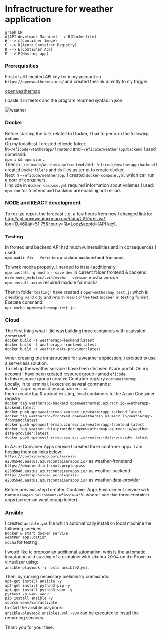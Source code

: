 # Infractructure for weather application

```mermaid
graph LR
A[API developer Machine] --> B(Dockerfile)
B --> C(Container image)
C --> D(Azure Container Registry)
D --> E(Container App)
E --> F(Hosting app)

```
### Prerequisities

First of all I created API key from my account on `https://openweathermap.org/` and created the link directly to my trigger: 

[openweathermap](http://api.openweathermap.org/data/2.5/weather?q={APIkey})

I paste it in firefox and the program returned syntax in json:

![weather](https://github.com/DanyAAD90/eficode/assets/117837948/7a9dbe32-2d23-4b1b-b43c-2505270fc875)

### Docker

Before starting the task related to Docker, I had to perform the following actions.\
On my localhost I created eficode folder.\
In`~/eficode/weatherapp/frontend` and `~/eficode/weatherapp/backend` I used command:\
`npm i && npm start`.\
Then in `~/eficode/weatherapp/frontend` and `~/eficode/weatherapp/backend` I created `Dockerfile's` and `do` files as script to create docker.\
Next in `~/eficode/weatherapp/` I created `docker-compose.yml` which can run a both of containers.\
I include in `docker-compose.yml` required information about volumes I used:\
`npm run` for frontend and backend are enabling hot reload.

### NODE and REACT development

To realize report the forecast e.g. a few hours from now I changed link to:
http://api.openweathermap.org/data/2.5/forecast?lon=19.46&lat=51.75&hourly=1&=Lodz&appid={API key}.

### Testing

In fronted and backend API had much vulnerabilities and in consequences I used:\
`npm audit fix --force` to up to date backend and frontend.

To work mocha properly, I needed to install additionally:\
`npm install -g mocha --save-dev` in current folder frontend & backend\
`node node_modules/.bin/mocha --version` mocha version\
`npm install axios` required module for mocha

Then in folder `testing` I have created a `openweathermap.test.js` whch is checking valid city and return result of the test (screen in testing folder).\
Execute command:\
`npx mocha openweathermap.test.js`.

### Cloud

The First thing what I did was building three containers with equivalent command:\
`docker build -t weatherapp-backend:latest`\
`docker build -t weatherapp-frontend:latest`\
`docker build -t weather-data-provider:latest`

When creating the infrastructure for a weather application, I decided to use a serverless solution.\
To set up the weather service I have been choosen Azure portal. On my account I have been created resource group named `eficode`.\
In this resource group i created Container registry `openweathermap`.\
Locally, in te terminal, I executed several commands:\
`docker login operweathermap.azurecr.io`\
then execute tag & upload existing, local containers to the Azure Container registry:\
`docker tag weatherapp-backend openweathermap.azurecr.io/weatherapp-backend:latest`\
`docker push openweathermap.azurecr.io/weatherapp-backend:latest`\
`docker tag weatherapp-frontend openweathermap.azurecr.io/weatherapp-frontend:latest`\
`docker push openweathermap.azurecr.io/weatherapp-frontend:latest`\
`docker tag weather-data-provider openweathermap.azurecr.io/weather-data-provider:latest`\
`docker push openweathermap.azurecr.io/weather-data-provider:latest`

In Azure Container Apps service I created three container apps. I am hosting them on links below:\
`https://containerapp.purplegrass-e2305b4d.eastus.azurecontainerapps.io/` as weather-fronetend\
`https://wbackend.internal.purplegrass-e2305b4d.eastus.azurecontainerapps.io/` as weather-backend\
`https://wdataprovider.purplegrass-e2305b4d.eastus.azurecontainerapps.io/` as weather-data-provider

Before previous step I created Container Apps Environment service with name `managedEnvironment-eficode-acf6` where I see that three container apps (screen on weatherapp folder).  

### Ansible

I created `ansible.yml` file which automatically install on local machine the following services:\
  `Docker & start docker service`\
  `weather application`\
  `mocha` for testing.

I would like to propose an additional automation, whis is the automatic installation and starting of a container with Ubuntu 20.04 on the Proxmox virtualizer using:\
`ansible-playbook -i hosts ansible2.yml`.

Then, by running necessary preliminary commands:\
`apt-get install ansible -y`\
`apt-get install python3-pip -y`\
`apt-get install python3-venv -y`\
`python3 -m venv venv`\
`pip install ansible -y`\
`source venv/bin/activate`\
to start the ansible playbook:\
`ansible-playbook ansible1.yml -vvv`
can be executed to install the remaining services.
  
Thank you for your time.
